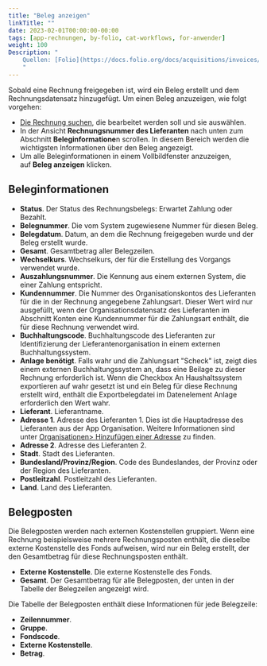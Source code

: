 ```yaml
---
title: "Beleg anzeigen"
linkTitle: ""
date: 2023-02-01T00:00:00-00:00
tags: [app-rechnungen, by-folio, cat-workflows, for-anwender]
weight: 100
Description: "
    Quellen: [Folio](https://docs.folio.org/docs/acquisitions/invoices/#viewing-a-voucher) & [GBV](https://info.gbv.de/display/FOLIOGBVEXTERN/Folio:+Beleg+anzeigen)
    "
---
```


Sobald eine Rechnung freigegeben ist, wird ein Beleg erstellt und dem Rechnungsdatensatz hinzugefügt. Um einen Beleg anzuzeigen, wie folgt vorgehen:

-   [Die Rechnung suchen](https://info.gbv.de/display/FOLIOGBVEXTERN/Folio%3A+Rechnung+suchen), die bearbeitet werden soll und sie auswählen.
-   In der Ansicht **Rechnungsnummer des Lieferanten** nach unten zum Abschnitt **Beleginformatione**n scrollen. In diesem Bereich werden die wichtigsten Informationen über den Beleg angezeigt.
-   Um alle Beleginformationen in einem Vollbildfenster anzuzeigen, auf **Beleg anzeigen** klicken.

## Beleginformationen

-   **Status**. Der Status des Rechnungsbelegs: Erwartet Zahlung oder Bezahlt.
-   **Belegnummer**. Die vom System zugewiesene Nummer für diesen Beleg.
-   **Belegdatum**. Datum, an dem die Rechnung freigegeben wurde und der Beleg erstellt wurde.
-   **Gesamt**. Gesamtbetrag aller Belegzeilen.
-   **Wechselkurs**. Wechselkurs, der für die Erstellung des Vorgangs verwendet wurde.
-   **Auszahlungsnummer**. Die Kennung aus einem externen System, die einer Zahlung entspricht.
-   **Kundennummer**. Die Nummer des Organisationskontos des Lieferanten für die in der Rechnung angegebene Zahlungsart. Dieser Wert wird nur ausgefüllt, wenn der Organisationsdatensatz des Lieferanten im Abschnitt Konten eine Kundennummer für die Zahlungsart enthält, die für diese Rechnung verwendet wird.
-   **Buchhaltungscode**. Buchhaltungscode des Lieferanten zur Identifizierung der Lieferantenorganisation in einem externen Buchhaltungssystem.
-   **Anlage benötigt**. Falls wahr und die Zahlungsart "Scheck" ist, zeigt dies einem externen Buchhaltungssystem an, dass eine Beilage zu dieser Rechnung erforderlich ist. Wenn die Checkbox An Haushaltssystem exportieren auf wahr gesetzt ist und ein Beleg für diese Rechnung erstellt wird, enthält die Exportbelegdatei im Datenelement Anlage erforderlich den Wert wahr.
-   **Lieferant**. Lieferantname.
-   **Adresse 1**. Adresse des Lieferanten 1. Dies ist die Hauptadresse des Lieferanten aus der App Organisation. Weitere Informationen sind unter [Organisationen> Hinzufügen einer Adresse](https://info.gbv.de/display/FOLIOGBVEXTERN/Folio%3A+Organisation+als+Lieferanten+anlegen) zu finden.
-   **Adresse 2**. Adresse des Lieferanten 2.
-   **Stadt**. Stadt des Lieferanten.
-   **Bundesland/Provinz/Region**. Code des Bundeslandes, der Provinz oder der Region des Lieferanten.
-   **Postleitzahl**. Postleitzahl des Lieferanten.
-   **Land**. Land des Lieferanten.

## Belegposten

Die Belegposten werden nach externen Kostenstellen gruppiert. Wenn eine Rechnung beispielsweise mehrere Rechnungsposten enthält, die dieselbe externe Kostenstelle des Fonds aufweisen, wird nur ein Beleg erstellt, der den Gesamtbetrag für diese Rechnungsposten enthält.

-   **Externe Kostenstelle**. Die externe Kostenstelle des Fonds.
-   **Gesamt**. Der Gesamtbetrag für alle Belegposten, der unten in der Tabelle der Belegzeilen angezeigt wird.

Die Tabelle der Belegposten enthält diese Informationen für jede Belegzeile:

-   **Zeilennummer**.
-   **Gruppe**.
-   **Fondscode**.
-   **Externe Kostenstelle**.
-   **Betrag**.

